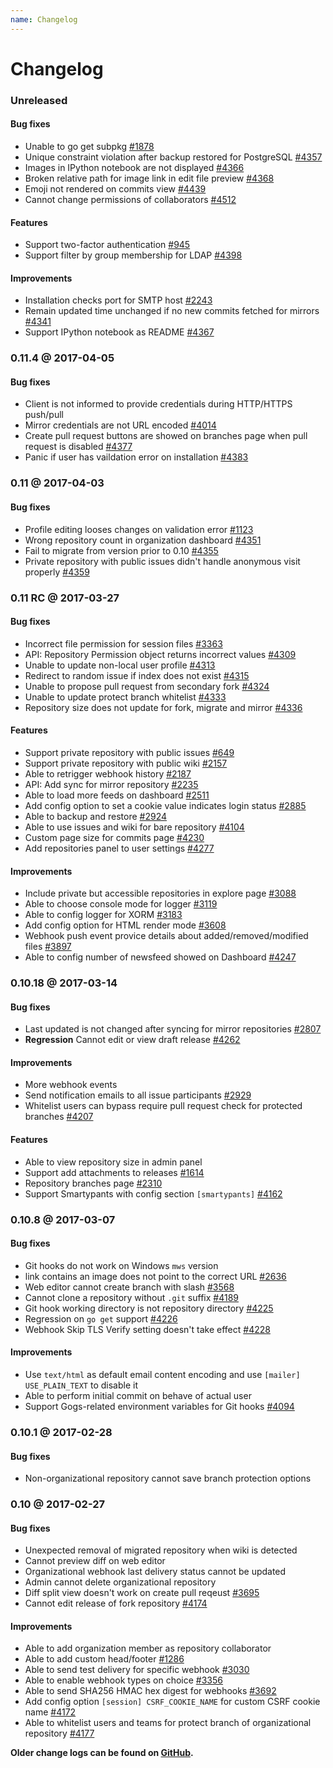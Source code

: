 ```yaml
---
name: Changelog
---
```


# Changelog

### Unreleased

#### Bug fixes

- Unable to go get subpkg [#1878](https://github.com/gogits/gogs/issues/1878)
- Unique constraint violation after backup restored for PostgreSQL [#4357](https://github.com/gogits/gogs/issues/4357)
- Images in IPython notebook are not displayed [#4366](https://github.com/gogits/gogs/issues/4366)
- Broken relative path for image link in edit file preview [#4368](https://github.com/gogits/gogs/issues/4368)
- Emoji not rendered on commits view [#4439](https://github.com/gogits/gogs/issues/4439)
- Cannot change permissions of collaborators [#4512](https://github.com/gogits/gogs/issues/4512)

#### Features

- Support two-factor authentication [#945](https://github.com/gogits/gogs/issues/945)
- Support filter by group membership for LDAP [#4398](https://github.com/gogits/gogs/pull/4398)

#### Improvements

- Installation checks port for SMTP host [#2243](https://github.com/gogits/gogs/issues/2243)
- Remain updated time unchanged if no new commits fetched for mirrors [#4341](https://github.com/gogits/gogs/issues/4341)
- Support IPython notebook as README [#4367](https://github.com/gogits/gogs/issues/4367)

### 0.11.4 @ 2017-04-05

#### Bug fixes

- Client is not informed to provide credentials during HTTP/HTTPS push/pull
- Mirror credentials are not URL encoded [#4014](https://github.com/gogits/gogs/issues/4014)
- Create pull request buttons are showed on branches page when pull request is disabled [#4377](https://github.com/gogits/gogs/issues/4377)
- Panic if user has vaildation error on installation [#4383](https://github.com/gogits/gogs/issues/4383)

### 0.11 @ 2017-04-03

#### Bug fixes

- Profile editing looses changes on validation error [#1123](https://github.com/gogits/gogs/issues/1123)
- Wrong repository count in organization dashboard [#4351](https://github.com/gogits/gogs/issues/4351)
- Fail to migrate from version prior to 0.10 [#4355](https://github.com/gogits/gogs/issues/4355)
- Private repository with public issues didn't handle anonymous visit properly [#4359](https://github.com/gogits/gogs/issues/4359)

### 0.11 RC @ 2017-03-27

#### Bug fixes

- Incorrect file permission for session files [#3363](https://github.com/gogits/gogs/issues/3363)
- API: Repository Permission object returns incorrect values [#4309](https://github.com/gogits/gogs/issues/4309)
- Unable to update non-local user profile [#4313](https://github.com/gogits/gogs/issues/4313)
- Redirect to random issue if index does not exist [#4315](https://github.com/gogits/gogs/issues/4315)
- Unable to propose pull request from secondary fork [#4324](https://github.com/gogits/gogs/issues/4324)
- Unable to update protect branch whitelist [#4333](https://github.com/gogits/gogs/issues/4333)
- Repository size does not update for fork, migrate and mirror [#4336](https://github.com/gogits/gogs/issues/4336)

#### Features

- Support private repository with public issues [#649](https://github.com/gogits/gogs/issues/649)
- Support private repository with public wiki [#2157](https://github.com/gogits/gogs/issues/2157)
- Able to retrigger webhook history [#2187](https://github.com/gogits/gogs/issues/2187)
- API: Add sync for mirror repository [#2235](https://github.com/gogits/gogs/issues/2235)
- Able to load more feeds on dashboard [#2511](https://github.com/gogits/gogs/issues/2511)
- Add config option to set a cookie value indicates login status [#2885](https://github.com/gogits/gogs/issues/2885)
- Able to backup and restore [#2924](https://github.com/gogits/gogs/issues/2924)
- Able to use issues and wiki for bare repository [#4104](https://github.com/gogits/gogs/issues/4104)
- Custom page size for commits page [#4230](https://github.com/gogits/gogs/issues/4230)
- Add repositories panel to user settings [#4277](https://github.com/gogits/gogs/issues/4277)

#### Improvements

- Include private but accessible repositories in explore page [#3088](https://github.com/gogits/gogs/issues/3088)
- Able to choose console mode for logger [#3119](https://github.com/gogits/gogs/issues/3119)
- Able to config logger for XORM [#3183](https://github.com/gogits/gogs/issues/3183)
- Add config option for HTML render mode [#3608](https://github.com/gogits/gogs/issues/3608)
- Webhook push event provice details about added/removed/modified files [#3897](https://github.com/gogits/gogs/issues/3897)
- Able to config number of newsfeed showed on Dashboard [#4247](https://github.com/gogits/gogs/issues/4247)

### 0.10.18 @ 2017-03-14

#### Bug fixes

- Last updated is not changed after syncing for mirror repositories [#2807](https://github.com/gogits/gogs/issues/2807)
- **Regression** Cannot edit or view draft release [#4262](https://github.com/gogits/gogs/issues/4262)

#### Improvements

- More webhook events
- Send notification emails to all issue participants [#2929](https://github.com/gogits/gogs/issues/2929)
- Whitelist users can bypass require pull request check for protected branches [#4207](https://github.com/gogits/gogs/issues/4207)

#### Features

- Able to view repository size in admin panel
- Support add attachments to releases [#1614](https://github.com/gogits/gogs/issues/1614)
- Repository branches page [#2310](https://github.com/gogits/gogs/issues/2310)
- Support Smartypants with config section `[smartypants]` [#4162](https://github.com/gogits/gogs/issues/4162)

### 0.10.8 @ 2017-03-07

#### Bug fixes

- Git hooks do not work on Windows `mws` version
- link contains an image does not point to the correct URL [#2636](https://github.com/gogits/gogs/issues/2636)
- Web editor cannot create branch with slash [#3568](https://github.com/gogits/gogs/issues/3568)
- Cannot clone a repository without `.git` suffix [#4189](https://github.com/gogits/gogs/issues/4189)
- Git hook working directory is not repository directory [#4225](https://github.com/gogits/gogs/issues/4225)
- Regression on `go get` support [#4226](https://github.com/gogits/gogs/issues/4226)
- Webhook Skip TLS Verify setting doesn't take effect [#4228](https://github.com/gogits/gogs/issues/4228)

#### Improvements

- Use `text/html` as default email content encoding and use `[mailer] USE_PLAIN_TEXT` to disable it
- Able to perform initial commit on behave of actual user
- Support Gogs-related environment variables for Git hooks [#4094](https://github.com/gogits/gogs/issues/4094)

### 0.10.1 @ 2017-02-28

#### Bug fixes

- Non-organizational repository cannot save branch protection options

### 0.10 @ 2017-02-27

#### Bug fixes

- Unexpected removal of migrated repository when wiki is detected
- Cannot preview diff on web editor
- Organizational webhook last delivery status cannot be updated
- Admin cannot delete organizational repository
- Diff split view doesn't work on create pull reqeust [#3695](https://github.com/gogits/gogs/issues/3695)
- Cannot edit release of fork repository [#4174](https://github.com/gogits/gogs/issues/4174)

#### Improvements

- Able to add organization member as repository collaborator
- Able to add custom head/footer [#1286](https://github.com/gogits/gogs/issues/1286)
- Able to send test delivery for specific webhook [#3030](https://github.com/gogits/gogs/issues/3030)
- Able to enable webhook types on choice [#3356](https://github.com/gogits/gogs/issues/3356)
- Able to send SHA256 HMAC hex digest for webhooks [#3692](https://github.com/gogits/gogs/issues/3692)
- Add config option `[session] CSRF_COOKIE_NAME` for custom CSRF cookie name [#4172](https://github.com/gogits/gogs/issues/4172)
- Able to whitelist users and teams for protect branch of organizational repository [#4177](https://github.com/gogits/gogs/issues/4177)

**Older change logs can be found on [GitHub](https://github.com/gogits/gogs/releases?after=v0.10).**
